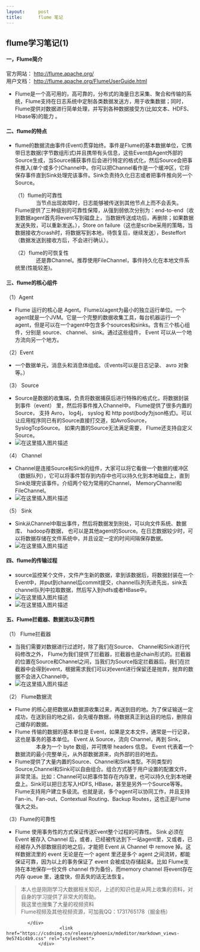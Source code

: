 ```yaml
---
layout:     post
title:      flume 笔记
---
```

<div id="article_content" class="article_content clearfix csdn-tracking-statistics" data-pid="blog" data-mod="popu_307" data-dsm="post">
								            <div id="content_views" class="markdown_views prism-atom-one-dark">
							<!-- flowchart 箭头图标 勿删 -->
							<svg xmlns="http://www.w3.org/2000/svg" style="display: none;"><path stroke-linecap="round" d="M5,0 0,2.5 5,5z" id="raphael-marker-block" style="-webkit-tap-highlight-color: rgba(0, 0, 0, 0);"></path></svg>
							<h2><a id="flume1_0"></a>flume学习笔记(1)</h2>
<h4><a id="Flume_2"></a>一，Flume简介</h4>
<p>官方网站： <a href="http://flume.apache.org/" rel="nofollow">http://flume.apache.org/</a><br>
用户文档： <a href="http://flume.apache.org/FlumeUserGuide.html" rel="nofollow">http://flume.apache.org/FlumeUserGuide.html</a></p>
<ul>
<li>Flume是一个高可用的，高可靠的，分布式的海量日志采集、聚合和传输的系统，Flume支持在日志系统中定制各类数据发送方，用于收集数据；同时，Flume提供对数据进行简单处理，并写到各种数据接受方(比如文本、HDFS、Hbase等)的能力 。</li>
</ul>
<h4><a id="flume_9"></a>二、flume的特点</h4>
<ul>
<li>
<p>flume的数据流由事件(Event)贯穿始终。事件是Flume的基本数据单位，它携带日志数据(字节数组形式)并且携带有头信息，这些Event由Agent外部的Source生成，当Source捕获事件后会进行特定的格式化，然后Source会把事件推入(单个或多个)Channel中。你可以把Channel看作是一个缓冲区，它将保存事件直到Sink处理完该事件。Sink负责持久化日志或者把事件推向另一个Source。</p>
<p>（1）flume的可靠性<br>
　　　　当节点出现故障时，日志能够被传送到其他节点上而不会丢失。Flume提供了三种级别的可靠性保障，从强到弱依次分别为：end-to-end（收到数据agent首先将event写到磁盘上，当数据传送成功后，再删除；如果数据发送失败，可以重新发送。），Store on failure（这也是scribe采用的策略，当数据接收方crash时，将数据写到本地，待恢复后，继续发送），Besteffort（数据发送到接收方后，不会进行确认）。</p>
<p>（2）flume的可恢复性<br>
　　　　还是靠Channel。推荐使用FileChannel，事件持久化在本地文件系统里(性能较差)。</p>
</li>
</ul>
<h4><a id="flume_19"></a>三、flume的核心组件</h4>
<p>（1）Agent</p>
<ul>
<li>Flume 运行的核心是 Agent。Flume以agent为最小的独立运行单位。一个agent就是一个JVM。它是一个完整的数据收集工具，每台机器运行一个agent，但是可以在一个agent中包含多个sources和sinks。含有三个核心组件，分别是 source、 channel、 sink。通过这些组件， Event 可以从一个地方流向另一个地方。</li>
</ul>
<p>（2）Event</p>
<ul>
<li>一个数据单元，消息头和消息体组成。（Events可以是日志记录、 avro 对象等。）</li>
</ul>
<p>（3） Source</p>
<ul>
<li>Source是数据的收集端，负责将数据捕获后进行特殊的格式化，将数据封装到事件（event） 里，然后将事件推入Channel中。 Flume提供了很多内置的 Source， 支持 Avro， log4j， syslog 和 http post(body为json格式)。可以让应用程序同已有的Source直接打交道，如AvroSource，SyslogTcpSource。 如果内置的Source无法满足需要， Flume还支持自定义Source。</li>
<li><img src="http://phx884iy9.bkt.clouddn.com/it/flume/source.png" alt="在这里插入图片描述"></li>
</ul>
<p>（4） Channel</p>
<ul>
<li>Channel是连接Source和Sink的组件，大家可以将它看做一个数据的缓冲区（数据队列），它可以将事件暂存到内存中也可以持久化到本地磁盘上，直到Sink处理完该事件。介绍两个较为常用的Channel， MemoryChannel和FileChannel。</li>
<li><img src="http://phx884iy9.bkt.clouddn.com/it/flume/channel.png" alt="在这里插入图片描述"></li>
</ul>
<p>（5） Sink</p>
<ul>
<li>Sink从Channel中取出事件，然后将数据发到别处，可以向文件系统、数据库、 hadoop存数据， 也可以是其他agent的Source。在日志数据较少时，可以将数据存储在文件系统中，并且设定一定的时间间隔保存数据。</li>
<li><img src="http://phx884iy9.bkt.clouddn.com/it/flume/sink.png" alt="在这里插入图片描述"></li>
</ul>
<h4><a id="flume_44"></a>四、flume的传输过程</h4>
<ul>
<li>source监控某个文件，文件产生新的数据，拿到该数据后，将数据封装在一个Event中，并put到channel后commit提交，channel队列先进先出，sink去channel队列中拉取数据，然后写入到hdfs或者HBase中。</li>
<li><img src="http://phx884iy9.bkt.clouddn.com/it/flume/%E6%9E%B6%E6%9E%84%E5%9B%BE.png" alt="在这里插入图片描述"></li>
<li><img src="http://phx884iy9.bkt.clouddn.com/it/flume/%E6%9E%B6%E6%9E%84%E5%9B%BE2.png" alt="在这里插入图片描述"></li>
</ul>
<h4><a id="Flume_50"></a>五、Flume拦截器、数据流以及可靠性</h4>
<p>（1） Flume拦截器</p>
<ul>
<li>当我们需要对数据进行过滤时，除了我们在Source、 Channel和Sink进行代码修改之外， Flume为我们提供了拦截器，拦截器也是chain形式的。拦截器的位置在Source和Channel之间，当我们为Source指定拦截器后，我们在拦截器中会得到event，根据需求我们可以对event进行保留还是抛弃，抛弃的数据不会进入Channel中。</li>
<li><img src="http://phx884iy9.bkt.clouddn.com/it/flume/%E6%8B%A6%E6%88%AA%E5%99%A8.png" alt="在这里插入图片描述"></li>
</ul>
<p>（2） Flume数据流</p>
<ul>
<li>Flume 的核心是把数据从数据源收集过来，再送到目的地。为了保证输送一定成功，在送到目的地之前，会先缓存数据，待数据真正到达目的地后，删除自己缓存的数据。</li>
<li>Flume 传输的数据的基本单位是 Event，如果是文本文件，通常是一行记录，这也是事务的基本单位。 Event 从 Source，流向 Channel，再到 Sink，  　　　　本身为一个 byte 数组，并可携带 headers 信息。 Event 代表着一个数据流的最小完整单元，从外部数据源来，向外部的目的地去。</li>
<li>Flume提供了大量内置的Source、Channel和Sink类型。不同类型的Source,Channel和Sink可以自由组合。组合方式基于用户设置的配置文件，非常灵活。比如：Channel可以把事件暂存在内存里，也可以持久化到本地硬盘上。Sink可以把日志写入HDFS, HBase，甚至是另外一个Source等等。Flume支持用户建立多级流。也就是说，多个agent可以协同工作，并且支持Fan-in、Fan-out、Contextual Routing、Backup Routes，这也正是Flume强大之处。</li>
</ul>
<p>（3）Flume的可靠性</p>
<ul>
<li>Flume 使用事务性的方式保证传送Event整个过程的可靠性。 Sink 必须在Event 被存入 Channel 后，或者，已经被传达到下一站agent里，又或者，已经被存入外部数据目的地之后，才能把 Event 从 Channel 中 remove 掉。这样数据流里的 event 无论是在一个 agent 里还是多个 agent 之间流转，都能保证可靠，因为以上的事务保证了 event 会被成功存储起来。比如 Flume支持在本地保存一份文件 channel 作为备份，而memory channel 将event存在内存 queue 里，速度快，但丢失的话无法恢复。</li>
</ul>
<blockquote>
<p>本人也是刚刚学习大数据相关知识，上述的知识也是从网上收集的资料，对自身的学习提供了非常大的帮助。<br>
我这里也搜集了大量的视频资料<br>
Flume视频及其他视频资源，可加我QQ：1731765178（掘金杨）</p>
</blockquote>

            </div>
						<link href="https://csdnimg.cn/release/phoenix/mdeditor/markdown_views-9e5741c4b9.css" rel="stylesheet">
                </div>